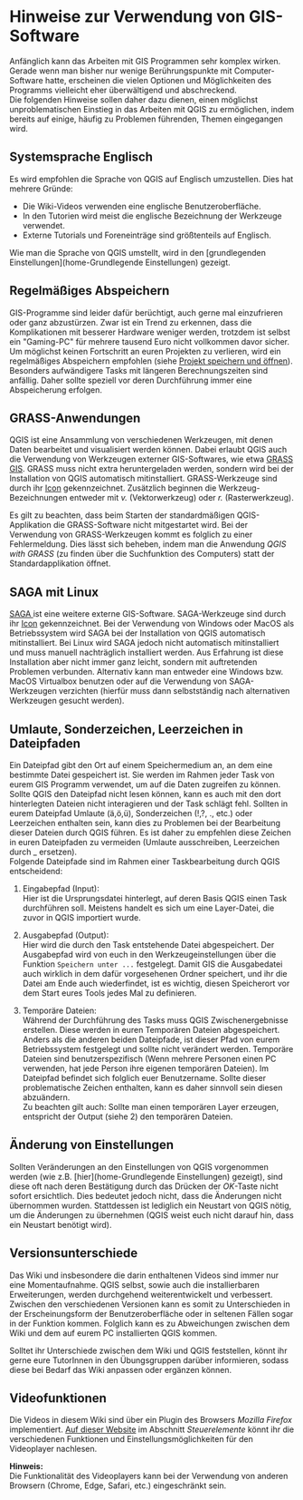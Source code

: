# Hinweise zur Verwendung von GIS-Software
Anfänglich kann das Arbeiten mit GIS Programmen sehr komplex wirken. Gerade wenn man bisher nur wenige Berührungspunkte mit Computer-Software hatte, erscheinen die vielen Optionen und Möglichkeiten des Programms vielleicht eher überwältigend und abschreckend.  
Die folgenden Hinweise sollen daher dazu dienen, einen möglichst unproblematischen Einstieg in das Arbeiten mit QGIS zu ermöglichen, indem bereits auf einige, häufig zu Problemen führenden, Themen eingegangen wird.

## Systemsprache Englisch
Es wird empfohlen die Sprache von QGIS auf Englisch umzustellen. Dies hat mehrere Gründe:  
* Die Wiki-Videos verwenden eine englische Benutzeroberfläche.  
* In den Tutorien wird meist die englische Bezeichnung der Werkzeuge verwendet.
* Externe Tutorials und Foreneinträge sind größtenteils auf Englisch.  

Wie man die Sprache von QGIS umstellt, wird in den [grundlegenden Einstellungen](home-Grundlegende Einstellungen) gezeigt.

## Regelmäßiges Abspeichern
GIS-Programme sind leider dafür berüchtigt, auch gerne mal einzufrieren oder ganz abzustürzen. Zwar ist ein Trend zu erkennen, dass die Komplikationen mit besserer Hardware weniger werden, trotzdem ist selbst ein "Gaming-PC" für mehrere tausend Euro nicht vollkommen davor sicher. Um möglichst keinen Fortschritt an euren Projekten zu verlieren, wird ein regelmäßiges Abspeichern empfohlen (siehe [Projekt speichern und öffnen](http://giscience.courses-pages.gistools.geog.uni-heidelberg.de/qgis-book//content/gis/01_karto-basics/qgis-Interface.md#projekt-speichern-und-öffnen)). Besonders aufwändigere Tasks mit längeren Berechnungszeiten sind anfällig. Daher sollte speziell vor deren Durchführung immer eine Abspeicherung erfolgen.

## GRASS-Anwendungen
QGIS ist eine Ansammlung von verschiedenen Werkzeugen, mit denen Daten bearbeitet und visualisiert werden können. Dabei erlaubt QGIS auch die Verwendung von Werkzeugen externer GIS-Softwares, wie etwa [GRASS GIS](https://grass.osgeo.org/). GRASS muss nicht extra heruntergeladen werden, sondern wird bei der Installation von QGIS automatisch mitinstalliert. GRASS-Werkzeuge sind durch ihr [Icon](https://grass.osgeo.org/images/logos/grassgis_logo_colorlogo_text_whitebg.png) gekennzeichnet. Zusätzlich beginnen die Werkzeug-Bezeichnungen entweder mit _v._ (Vektorwerkzeug) oder _r._ (Rasterwerkzeug).  

Es gilt zu beachten, dass beim Starten der standardmäßigen QGIS-Applikation die GRASS-Software nicht mitgestartet wird. Bei der Verwendung von GRASS-Werkzeugen kommt es folglich zu einer Fehlermeldung. Dies lässt sich beheben, indem man die Anwendung _QGIS with GRASS_ (zu finden über die Suchfunktion des Computers) statt der Standardapplikation öffnet. 

## SAGA mit Linux
[SAGA ](http://www.saga-gis.org/en/index.html) ist eine weitere externe GIS-Software. SAGA-Werkzeuge sind durch ihr [Icon](https://4.bp.blogspot.com/-CBEWCwyOtag/UboZL1Zi8wI/AAAAAAAAEU8/FWczN9uFo-M/s1600/saga-logo.png) gekennzeichnet. Bei der Verwendung von  Windows oder MacOS als Betriebssystem wird SAGA bei der Installation von QGIS automatisch mitinstalliert. Bei Linux wird SAGA jedoch nicht automatisch mitinstalliert und muss manuell nachträglich installiert werden. Aus Erfahrung ist diese Installation aber nicht immer ganz leicht, sondern mit auftretenden Problemen verbunden. Alternativ kann man entweder eine Windows bzw. MacOS Virtualbox benutzen oder auf die Verwendung von SAGA-Werkzeugen verzichten (hierfür muss dann selbstständig nach alternativen Werkzeugen gesucht werden).

## Umlaute, Sonderzeichen, Leerzeichen in Dateipfaden <a name="umlaute-sonderzeichen-leerzeichen-in-dateipfaden"></a>
Ein Dateipfad gibt den Ort auf einem Speichermedium an, an dem eine bestimmte Datei gespeichert ist. Sie werden im Rahmen jeder Task von eurem GIS Programm verwendet, um auf die Daten zugreifen zu können. Sollte QGIS den Dateipfad nicht lesen können, kann es auch mit den dort hinterlegten Dateien nicht interagieren und der Task schlägt fehl. Sollten in eurem Dateipfad Umlaute (ä,ö,ü), Sonderzeichen (!,?, ., etc.) oder Leerzeichen enthalten sein, kann dies zu Problemen bei der Bearbeitung dieser Dateien durch QGIS führen. Es ist daher zu empfehlen diese Zeichen in euren Dateipfaden zu vermeiden (Umlaute ausschreiben, Leerzeichen durch _ ersetzen).  
Folgende Dateipfade sind im Rahmen einer Taskbearbeitung durch QGIS entscheidend:

1) Eingabepfad (Input):  
Hier ist die Ursprungsdatei hinterlegt, auf deren Basis QGIS einen Task durchführen soll. Meistens handelt es sich um eine Layer-Datei, die zuvor in QGIS importiert wurde.

2) Ausgabepfad (Output):  
Hier wird die durch den Task entstehende Datei abgespeichert. Der Ausgabepfad wird von euch in den Werkzeugeinstellungen über die Funktion `Speichern unter ...` festgelegt. Damit GIS die Ausgabedatei auch wirklich in dem dafür vorgesehenen Ordner speichert, und ihr die Datei am Ende auch wiederfindet, ist es wichtig, diesen Speicherort vor dem Start eures Tools jedes Mal zu definieren. 

3) Temporäre Dateien:  
Während der Durchführung des Tasks muss QGIS Zwischenergebnisse erstellen. Diese werden in euren Temporären Dateien abgespeichert. Anders als die anderen beiden Dateipfade, ist dieser Pfad von eurem Betriebssystem festgelegt und sollte nicht verändert werden. Temporäre Dateien sind benutzerspezifisch (Wenn mehrere Personen einen PC verwenden, hat jede Person ihre eigenen temporären Dateien). Im Dateipfad befindet sich folglich euer Benutzername. Sollte dieser problematische Zeichen enthalten, kann es daher sinnvoll sein diesen abzuändern.  
Zu beachten gilt auch: Sollte man einen temporären Layer erzeugen, entspricht der Output (siehe 2) den temporären Dateien.

## Änderung von Einstellungen
Sollten Veränderungen an den Einstellungen von QGIS vorgenommen werden (wie z.B. [hier](home-Grundlegende Einstellungen) gezeigt), sind diese oft nach deren Bestätigung durch das Drücken der _OK_-Taste nicht sofort ersichtlich. Dies bedeutet jedoch nicht, dass die Änderungen nicht übernommen wurden. Stattdessen ist lediglich ein Neustart von QGIS nötig, um die Änderungen zu übernehmen (QGIS weist euch nicht darauf hin, dass ein Neustart benötigt wird).

## Versionsunterschiede  
Das Wiki und insbesondere die darin enthaltenen Videos sind immer nur eine Momentaufnahme. QGIS selbst, sowie auch die installierbaren Erweiterungen, werden durchgehend weiterentwickelt und verbessert. Zwischen den verschiedenen Versionen kann es somit zu Unterschieden in der Erscheinungsform der Benutzeroberfläche oder in seltenen Fällen sogar in der Funktion kommen. Folglich kann es zu Abweichungen zwischen dem Wiki und dem auf eurem PC installierten QGIS kommen.  

Solltet ihr Unterschiede zwischen dem Wiki und QGIS feststellen, könnt ihr gerne eure TutorInnen in den Übungsgruppen darüber informieren, sodass diese bei Bedarf das Wiki anpassen oder ergänzen können. 

## Videofunktionen 
Die Videos in diesem Wiki sind über ein Plugin des Browsers _Mozilla Firefox_ implementiert. [Auf dieser Website](https://support.mozilla.org/de/kb/html5-video-und-audio-firefox) im Abschnitt _Steuerelemente_ könnt ihr die verschiedenen Funktionen und Einstellungsmöglichkeiten für den Videoplayer nachlesen.  
 
**Hinweis:**  
Die Funktionalität des Videoplayers kann bei der Verwendung von anderen Browsern (Chrome, Edge, Safari, etc.) eingeschränkt sein. 